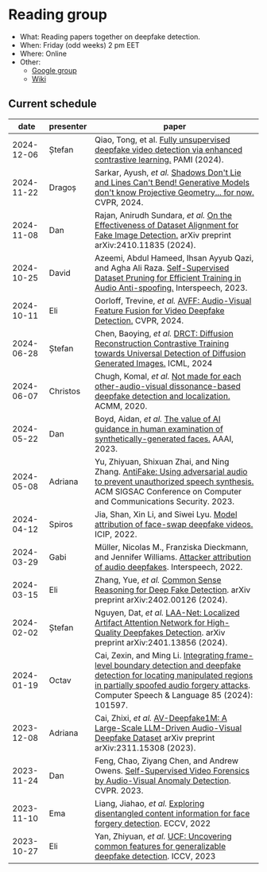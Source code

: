 # Reading group

- What: Reading papers together on deepfake detection.
- When: Friday (odd weeks) 2 pm EET
- Where: Online
- Other:
  - [Google group](https://groups.google.com/g/deepfake-detection-reading-group)
  - [Wiki](https://github.com/aletheia-group/reading-group/wiki)

## Current schedule

| date | presenter | paper |
|------|-----------|-------|
| 2024-12-06 | Ștefan | Qiao, Tong, et al. [Fully unsupervised deepfake video detection via enhanced contrastive learning.](https://www.computer.org/csdl/journal/tp/2024/07/10411047/1TV5sFpzZxS) PAMI (2024). |
| 2024-11-22 | Dragoș | Sarkar, Ayush, _et al._ [Shadows Don't Lie and Lines Can't Bend! Generative Models don't know Projective Geometry... for now.](https://arxiv.org/pdf/2311.17138) CVPR, 2024. |
| 2024-11-08 | Dan | Rajan, Anirudh Sundara, _et al._ [On the Effectiveness of Dataset Alignment for Fake Image Detection.](https://arxiv.org/pdf/2410.11835) arXiv preprint arXiv:2410.11835 (2024). |
| 2024-10-25 | David | Azeemi, Abdul Hameed, Ihsan Ayyub Qazi, and Agha Ali Raza. [Self-Supervised Dataset Pruning for Efficient Training in Audio Anti-spoofing.](https://www.isca-archive.org/interspeech_2023/azeemi23_interspeech.pdf) Interspeech, 2023. |
| 2024-10-11 | Eli | Oorloff, Trevine, _et al._ [AVFF: Audio-Visual Feature Fusion for Video Deepfake Detection.](https://arxiv.org/pdf/2406.02951) CVPR, 2024. |
| 2024-06-28 | Ștefan | Chen, Baoying, _et al._ [DRCT: Diffusion Reconstruction Contrastive Training towards Universal Detection of Diffusion Generated Images.](https://openreview.net/forum?id=oRLwyayrh1) ICML, 2024 |
| 2024-06-07 | Christos | Chugh, Komal, _et al._ [Not made for each other-audio-visual dissonance-based deepfake detection and localization.](https://arxiv.org/pdf/2005.14405) ACMM, 2020. |
| 2024-05-22 | Dan | Boyd, Aidan, _et al._ [The value of AI guidance in human examination of synthetically-generated faces.](https://arxiv.org/pdf/2208.10544) AAAI, 2023. |
| 2024-05-08 | Adriana | Yu, Zhiyuan, Shixuan Zhai, and Ning Zhang. [AntiFake: Using adversarial audio to prevent unauthorized speech synthesis.](https://dl.acm.org/doi/pdf/10.1145/3576915.3623209) ACM SIGSAC Conference on Computer and Communications Security. 2023. |
| 2024-04-12 | Spiros | Jia, Shan, Xin Li, and Siwei Lyu. [Model attribution of face-swap deepfake videos.](https://arxiv.org/pdf/2202.12951.pdf) ICIP, 2022. |
| 2024-03-29 | Gabi | Müller, Nicolas M., Franziska Dieckmann, and Jennifer Williams. [Attacker attribution of audio deepfakes](https://arxiv.org/pdf/2203.15563.pdf). Interspeech, 2022. |
| 2024-03-15 | Eli | Zhang, Yue, _et al._ [Common Sense Reasoning for Deep Fake Detection](https://arxiv.org/pdf/2402.00126v1.pdf). arXiv preprint arXiv:2402.00126 (2024). |
| 2024-02-02 | Ștefan | Nguyen, Dat, _et al._ [LAA-Net: Localized Artifact Attention Network for High-Quality Deepfakes Detection](https://arxiv.org/pdf/2401.13856.pdf). arXiv preprint arXiv:2401.13856 (2024). |
| 2024-01-19 | Octav | Cai, Zexin, and Ming Li. [Integrating frame-level boundary detection and deepfake detection for locating manipulated regions in partially spoofed audio forgery attacks](https://www.sciencedirect.com/science/article/abs/pii/S088523082300116X). Computer Speech & Language 85 (2024): 101597. |
| 2023-12-08 | Adriana | Cai, Zhixi, _et al._ [AV-Deepfake1M: A Large-Scale LLM-Driven Audio-Visual Deepfake Dataset](https://arxiv.org/pdf/2311.15308.pdf) arXiv preprint arXiv:2311.15308 (2023). |
| 2023-11-24 | Dan | Feng, Chao, Ziyang Chen, and Andrew Owens. [Self-Supervised Video Forensics by Audio-Visual Anomaly Detection](https://arxiv.org/pdf/2301.01767.pdf). CVPR. 2023. |
| 2023-11-10 | Ema | Liang, Jiahao, _et al._ [Exploring disentangled content information for face forgery detection](https://arxiv.org/pdf/2207.09202.pdf). ECCV, 2022 |
| 2023-10-27 | Eli | Yan, Zhiyuan, _et al._ [UCF: Uncovering common features for generalizable deepfake detection](https://arxiv.org/pdf/2304.13949.pdf). ICCV, 2023 |
